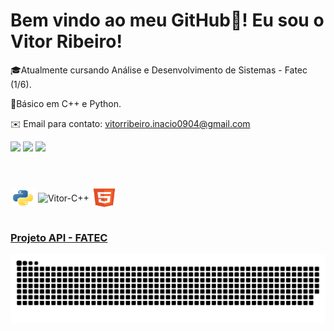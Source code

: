 # Bem vindo ao meu GitHub👑! Eu sou o Vitor Ribeiro!

🎓Atualmente cursando Análise e Desenvolvimento de Sistemas - Fatec (1/6).

📘Básico em C++ e Python.

✉️ Email para contato: vitorribeiro.inacio0904@gmail.com


<img src="https://github-readme-stats-wheat-two-53.vercel.app/api?username=VitorRibeiro024&theme=react&hide_border=false&include_all_commits=false&count_private=false"  width="364px" /> <img src="https://github-readme-streak-stats.herokuapp.com/?user=VitorRIbeiro024&theme=react&hide_border=false"  width="400px" /> ![](https://github-readme-stats-wheat-two-53.vercel.app/api/top-langs/?username=VitorRibeiro024&theme=react&hide_border=false&include_all_commits=false&count_private=false&layout=compact)
#

<div style="display: inline_block"><br>
<img align="center" alt="Vitor-Python" height="30" width="40" src="https://raw.githubusercontent.com/devicons/devicon/master/icons/python/python-original.svg">
<img align="center" alt="Vitor-C++" height="30" width="40" src="https://raw.githubusercontent.com/jmnote/z-icons/master/svg/cpp.svg">
<img align="center" alt="Vitor-HTML" height="30" width="40" src="https://raw.githubusercontent.com/devicons/devicon/master/icons/html5/html5-original.svg">
</div>

#
### [Projeto API - FATEC ](https://github.com/nomadesfatec)

<picture>
  <source media="(prefers-color-scheme: dark)" srcset="https://raw.githubusercontent.com/platane/platane/output/github-contribution-grid-snake-dark.svg">
  <source media="(prefers-color-scheme: light)" srcset="https://raw.githubusercontent.com/platane/platane/output/github-contribution-grid-snake.svg">
  <img alt="github contribution grid snake animation" src="https://raw.githubusercontent.com/platane/platane/output/github-contribution-grid-snake.svg">
</picture>
